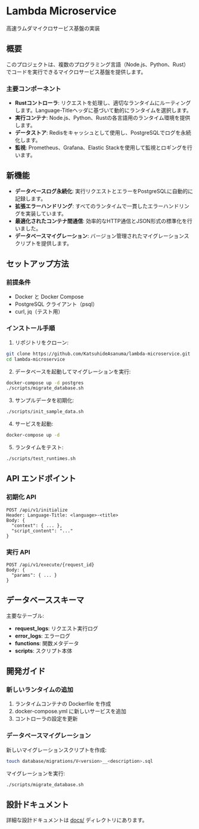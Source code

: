 # Lambda Microservice

高速ラムダマイクロサービス基盤の実装

## 概要

このプロジェクトは、複数のプログラミング言語（Node.js、Python、Rust）でコードを実行できるマイクロサービス基盤を提供します。

### 主要コンポーネント

- **Rustコントローラ**: リクエストを処理し、適切なランタイムにルーティングします。Language-Titleヘッダに基づいて動的にランタイムを選択します。
- **実行コンテナ**: Node.js、Python、Rustの各言語用のランタイム環境を提供します。
- **データストア**: Redisをキャッシュとして使用し、PostgreSQLでログを永続化します。
- **監視**: Prometheus、Grafana、Elastic Stackを使用して監視とロギングを行います。

## 新機能

- **データベースログ永続化**: 実行リクエストとエラーをPostgreSQLに自動的に記録します。
- **拡張エラーハンドリング**: すべてのランタイムで一貫したエラーハンドリングを実装しています。
- **最適化されたコンテナ間通信**: 効率的なHTTP通信とJSON形式の標準化を行いました。
- **データベースマイグレーション**: バージョン管理されたマイグレーションスクリプトを提供します。

## セットアップ方法

### 前提条件

- Docker と Docker Compose
- PostgreSQL クライアント（psql）
- curl, jq（テスト用）

### インストール手順

1. リポジトリをクローン:

```bash
git clone https://github.com/KatsuhideAsanuma/lambda-microservice.git
cd lambda-microservice
```

2. データベースを起動してマイグレーションを実行:

```bash
docker-compose up -d postgres
./scripts/migrate_database.sh
```

3. サンプルデータを初期化:

```bash
./scripts/init_sample_data.sh
```

4. サービスを起動:

```bash
docker-compose up -d
```

5. ランタイムをテスト:

```bash
./scripts/test_runtimes.sh
```

## API エンドポイント

### 初期化 API

```
POST /api/v1/initialize
Header: Language-Title: <language>-<title>
Body: {
  "context": { ... },
  "script_content": "..."
}
```

### 実行 API

```
POST /api/v1/execute/{request_id}
Body: {
  "params": { ... }
}
```

## データベーススキーマ

主要なテーブル:

- **request_logs**: リクエスト実行ログ
- **error_logs**: エラーログ
- **functions**: 関数メタデータ
- **scripts**: スクリプト本体

## 開発ガイド

### 新しいランタイムの追加

1. ランタイムコンテナの Dockerfile を作成
2. docker-compose.yml に新しいサービスを追加
3. コントローラの設定を更新

### データベースマイグレーション

新しいマイグレーションスクリプトを作成:

```bash
touch database/migrations/V<version>__<description>.sql
```

マイグレーションを実行:

```bash
./scripts/migrate_database.sh
```

## 設計ドキュメント

詳細な設計ドキュメントは [docs/](./docs/) ディレクトリにあります。
